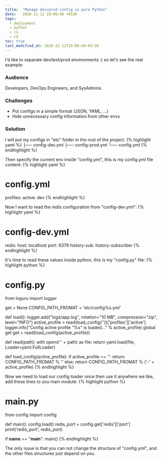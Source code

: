 ```yaml
---
title:  "Manage dev/prod config in pure Python"
date:   2020-12-12 19:00:40 +0330
tags:
  - deployment
  - python
  - ci
  - cd
toc: true
last_modified_at: 2020-12-12T19:00:40-03:30
---
```

I'd like to separate dev/test/prod environments :) so let's see the real example:

### Audience
Developers, DevOps Engineers, and SysAdmins.

### Challenges
- Put configs in a simple format (JSON, YAML, ...)
- Hide unnecessary config information from other envs

### Solution
I will put my configs in "etc" folder in the root of the project:
{% highlight yaml %}
├── config-dev.yml
├── config-prod.yml
└── config.yml
{% endhighlight %}

Then specify the current env inside "config.yml", this is my config.yml file content:
{% highlight yaml %}
# config.yml
profiles:
    active: dev
{% endhighlight %}

Now I want to read the redis configuration from "config-dev.yml":
{% highlight yaml %}
# config-dev.yml
redis:
    host: localhost
    port: 6379
    history-sub: history-subscriber
{% endhighlight %}

It's time to read these values inside python, this is my "config.py" file:
{% highlight python %}
# config.py
from loguru import logger

get = None
CONFIG_PATH_FROMAT = 'etc/config%s.yml'

def load():
    logger.add("logs/app.log", rotation="10 MB", compression="zip", level="INFO")
    active_profile = read(load_config(''))['profiles']['active']
    logger.info("Config active profile \"%s\" is loaded..." % active_profile)
    global get
    get = read(load_config(active_profile))


def read(path):
    with open(r'' + path) as file:
        return yaml.load(file, Loader=yaml.FullLoader)


def load_config(active_profile):
    if active_profile == '':
        return CONFIG_PATH_FROMAT % ''
    else:
        return CONFIG_PATH_FROMAT % ('-' + active_profile)
{% endhighlight %}


Now we need to load our config loader once then use it anywhere we like, add these lines to you main module:
{% highlight python %}
# main.py
from config import config

def main():
    config.load()
    redis_port = config.get['redis']['port']
    print('redis_port', redis_port)


if __name__ == "__main__":
    main()
{% endhighlight %}

The only issue is that you can not change the structure of "config.yml", and the other files structures just depend on you.